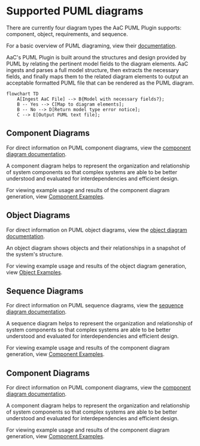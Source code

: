 # Supported PUML diagrams

There are currently four diagram types the AaC PUML Plugin supports: component, object, requirements, and sequence.

For a basic overview of PUML diagraming, view their [documentation](https://plantuml.com).

AaC's PUML Plugin is built around the structures and design provided by PUML by relating the pertinent model fields to the diagram elements. AaC ingests and
parses a full model structure, then extracts the necessary fields, and finally maps them to the related diagram elements to output an acceptable formatted PUML
file that can be rendered as the PUML diagram.

```mermaid
flowchart TD
    A[Ingest AaC File] --> B{Model with necessary fields?};
    B -- Yes --> C[Map to diagram elements];
    B -- No --> D[Return model type error notice];
    C --> E[Output PUML text file];
```

## Component Diagrams

For direct information on PUML component diagrams, view the [component diagram documentation](https://plantuml.com/component-diagram).

A component diagram helps to represent the organization and relationship of system components so that complex systems are able to be better understood and evaluated for interdependencies and efficient design.

For viewing example usage and results of the component diagram generation, view [Component Examples](component_examples).

## Object Diagrams

For direct information on PUML object diagrams, view the [object diagram documentation](https://plantuml.com/object-diagram).

An object diagram shows objects and their relationships in a snapshot of the system's structure.

For viewing example usage and results of the object diagram generation, view [Object Examples](object_examples).

## Sequence Diagrams

For direct information on PUML sequence diagrams, view the [sequence diagram documentation](https://plantuml.com/sequence-diagram).

A sequence diagram helps to represent the organization and relationship of system components so that complex systems are able to be better understood and evaluated for interdependencies and efficient design.

For viewing example usage and results of the component diagram generation, view [Component Examples](component_examples).

## Component Diagrams

For direct information on PUML component diagrams, view the [component diagram documentation](https://plantuml.com/component-diagram).

A component diagram helps to represent the organization and relationship of system components so that complex systems are able to be better understood and evaluated for interdependencies and efficient design.

For viewing example usage and results of the component diagram generation, view [Component Examples](component_examples).